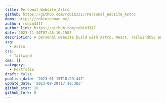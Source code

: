 ```yaml
---
title: Personal_Website_Astro
github: https://github.com/robin3317/Personal_Website_Astro
demo: https://robinrahman.me/
author: robin3317
author_link: https://github.com/robin3317
date: 2023-11-30T07:46:16.150Z
description: A personal website build with Astro, React, TailwindCSS and Preline UI.
ssg:
  - Astro
css:
  - Tailwind
cms: []
category:
  - Portfolio
draft: false
publish_date: '2023-01-15T18:29:44Z'
update_date: '2023-08-28T17:10:38Z'
github_star: 10
github_fork: 0
---
```

